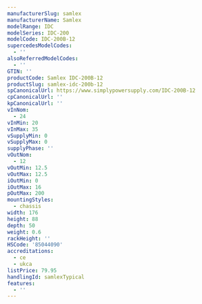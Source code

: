 ```yaml
---
manufacturerSlug: samlex
manufacturerName: Samlex
modelRange: IDC
modelSeries: IDC-200
modelCode: IDC-200B-12
supercedesModelCodes:
  - ''
alsoReferredModelCodes:
  - ''
GTIN: ''
productCode: Samlex IDC-200B-12
productSlug: samlex-idc-200b-12
spCanonicalUrl: https://www.simplypowersupply.com/IDC-200B-12
cpCanonicalUrl: ''
kpCanonicalUrl: ''
vInNom:
  - 24
vInMin: 20
vInMax: 35
vSupplyMin: 0
vSupplyMax: 0
supplyPhase: ''
vOutNom:
  - 12
vOutMin: 12.5
vOutMax: 12.5
iOutMin: 0
iOutMax: 16
pOutMax: 200
mountingStyles:
  - chassis
width: 176
height: 88
depth: 50
weight: 0.6
rackHeight: ''
HSCode: '85044090'
accreditations:
  - ce
  - ukca
listPrice: 79.95
handlingId: samlexTypical
features:
  - ''
---
```

